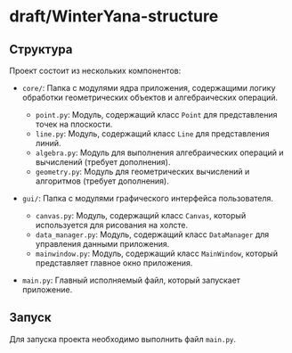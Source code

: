 # draft/WinterYana-structure

## Структура

Проект состоит из нескольких компонентов:

- `core/`: Папка с модулями ядра приложения, содержащими логику обработки геометрических объектов и алгебраических операций.
    - `point.py`: Модуль, содержащий класс `Point` для представления точек на плоскости.
    - `line.py`: Модуль, содержащий класс `Line` для представления линий.
    - `algebra.py`: Модуль для выполнения алгебраических операций и вычислений (требует дополнения).
    - `geometry.py`: Модуль для геометрических вычислений и алгоритмов (требует дополнения).

- `gui/`: Папка с модулями графического интерфейса пользователя.
    - `canvas.py`: Модуль, содержащий класс `Canvas`, который используется для рисования на холсте.
    - `data_manager.py`: Модуль, содержащий класс `DataManager` для управления данными приложения.
    - `mainwindow.py`: Модуль, содержащий класс `MainWindow`, который представляет главное окно приложения.

- `main.py`: Главный исполняемый файл, который запускает приложение.

## Запуск

Для запуска проекта необходимо выполнить файл `main.py`.